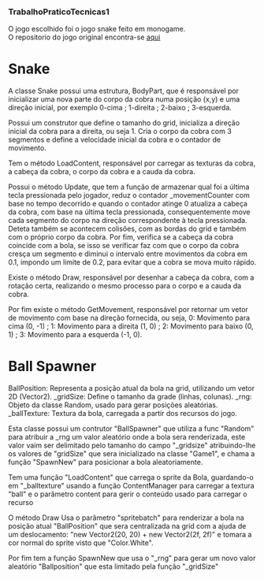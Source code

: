 ### TrabalhoPraticoTecnicas1 ###
O jogo escolhido foi o jogo snake feito em monogame.  
O repositorio do jogo original encontra-se [aqui](https://github.com/jasmine-blush/monogame_snake/tree/main)  

# Snake #
A classe Snake possui uma estrutura, BodyPart, que é responsável por inicializar uma nova parte do corpo da cobra numa posição (x,y) e uma direção inicial, por exemplo 0-cima ; 1-direita ; 2-baixo ; 3-esquerda. 

Possui um construtor que define o tamanho do grid, inicializa a direção inicial da cobra para a direita, ou seja 1. Cria o corpo da cobra com 3 segmentos e define a velocidade inicial da cobra e o contador de movimento.

Tem o método LoadContent, responsável por carregar as texturas da cobra, a cabeça da cobra, o corpo da cobra e a cauda da cobra.

Possui o método Update, que tem a função de armazenar qual foi a última tecla pressionada pelo jogador, reduz o contador _movementCounter com base no tempo decorrido e quando o contador atinge 0 atualiza a cabeça da cobra, com base na última tecla pressionada, consequentemente move cada segmento do corpo na direção correspondente à tecla pressionada. Deteta também se acontecem colisões, com as bordas do grid e também com o próprio corpo da cobra. Por fim, verifica se a cabeça da cobra coincide com a bola, se isso se verificar faz com que o corpo da cobra cresça um segmento e diminui o intervalo entre movimentos da cobra em 0.1, impondo um limite de 0.2, para evitar que a cobra se mova muito rápido.

Existe o método Draw, responsável por desenhar a cabeça da cobra, com a rotação certa, realizando o mesmo processo para o corpo e a cauda da cobra.

Por fim existe o método GetMovement, responsável por retornar um vetor de movimento com base na direção fornecida, ou seja, 0: Movimento para cima (0, -1) ; 1: Movimento para a direita (1, 0) ; 2: Movimento para baixo (0, 1) ; 3: Movimento para a esquerda (-1, 0).

# Ball Spawner #

BallPosition: Representa a posição atual da bola na grid, utilizando um vetor 2D (Vector2).
_gridSize: Define o tamanho da grade (linhas, colunas).
_rng: Objeto da classe Random, usado para gerar posições aleatórias.
_ballTexture: Textura da bola, carregada a partir dos recursos do jogo.

Esta classe possui um contrutor "BallSpawner" que utiliza a func "Random" para atribuir a _rng um valor aleatório onde a bola sera renderizada, este valor vaim ser delimitado pelo tamanho do campo 
"_gridsize" atribuindo-lhe os valores de "gridSize" que sera inicializado na classe "Game1", e chama a função "SpawnNew" para posicionar a bola aleatoriamente.

Tem uma função "LoadContent"  que carrega o sprite da Bola, guardando-o em "_balltexture"
usando a função ContentManager para carregar a textura "ball" e o parâmetro content para gerir o conteúdo usado para carregar o recurso

O método Draw Usa o parâmetro "spritebatch" para renderizar a bola na posição atual "BallPosition" que sera centralizada na grid com a ajuda de um deslocamento: "new Vector2(20, 20) + new Vector2(2f, 2f)" e tomara a cor normal do sprite visto que "Color.White".

Por fim tem a função SpawnNew que usa o "_rng" para gerar um novo valor aleatório "Ballposition" que esta limitado pela função "_gridSize"

 
